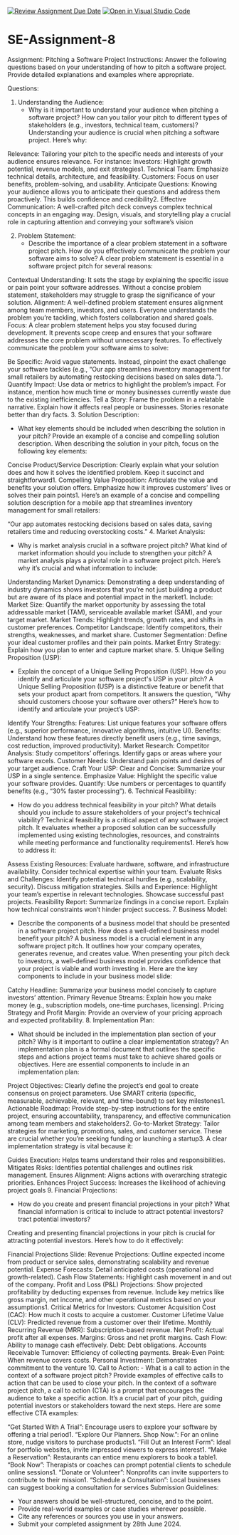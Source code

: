 [![Review Assignment Due Date](https://classroom.github.com/assets/deadline-readme-button-22041afd0340ce965d47ae6ef1cefeee28c7c493a6346c4f15d667ab976d596c.svg)](https://classroom.github.com/a/4bgukiqw)
[![Open in Visual Studio Code](https://classroom.github.com/assets/open-in-vscode-2e0aaae1b6195c2367325f4f02e2d04e9abb55f0b24a779b69b11b9e10269abc.svg)](https://classroom.github.com/online_ide?assignment_repo_id=15365583&assignment_repo_type=AssignmentRepo)
# SE-Assignment-8
 Assignment: Pitching a Software Project
 Instructions:
Answer the following questions based on your understanding of how to pitch a software project. Provide detailed explanations and examples where appropriate.

 Questions:

1. Understanding the Audience:
   - Why is it important to understand your audience when pitching a software project? How can you tailor your pitch to different types of stakeholders (e.g., investors, technical team, customers)?
Understanding your audience is crucial when pitching a software project. Here’s why:

Relevance: Tailoring your pitch to the specific needs and interests of your audience ensures relevance. For instance:
Investors: Highlight growth potential, revenue models, and exit strategies1.
Technical Team: Emphasize technical details, architecture, and feasibility.
Customers: Focus on user benefits, problem-solving, and usability.
Anticipate Questions: Knowing your audience allows you to anticipate their questions and address them proactively. This builds confidence and credibility2.
Effective Communication: A well-crafted pitch deck conveys complex technical concepts in an engaging way. Design, visuals, and storytelling play a crucial role in capturing attention and conveying your software’s vision

2. Problem Statement:
   - Describe the importance of a clear problem statement in a software project pitch. How do you effectively communicate the problem your software aims to solve?
A clear problem statement is essential in a software project pitch for several reasons:

Contextual Understanding: It sets the stage by explaining the specific issue or pain point your software addresses. Without a concise problem statement, stakeholders may struggle to grasp the significance of your solution.
Alignment: A well-defined problem statement ensures alignment among team members, investors, and users. Everyone understands the problem you’re tackling, which fosters collaboration and shared goals.
Focus: A clear problem statement helps you stay focused during development. It prevents scope creep and ensures that your software addresses the core problem without unnecessary features.
To effectively communicate the problem your software aims to solve:

Be Specific: Avoid vague statements. Instead, pinpoint the exact challenge your software tackles (e.g., “Our app streamlines inventory management for small retailers by automating restocking decisions based on sales data.”).
Quantify Impact: Use data or metrics to highlight the problem’s impact. For instance, mention how much time or money businesses currently waste due to the existing inefficiencies.
Tell a Story: Frame the problem in a relatable narrative. Explain how it affects real people or businesses. Stories resonate better than dry facts.
3. Solution Description:
   - What key elements should be included when describing the solution in your pitch? Provide an example of a concise and compelling solution description.
When describing the solution in your pitch, focus on the following key elements:

Concise Product/Service Description: Clearly explain what your solution does and how it solves the identified problem. Keep it succinct and straightforward1.
Compelling Value Proposition: Articulate the value and benefits your solution offers. Emphasize how it improves customers’ lives or solves their pain points1.
Here’s an example of a concise and compelling solution description for a mobile app that streamlines inventory management for small retailers:

“Our app automates restocking decisions based on sales data, saving retailers time and reducing overstocking costs.” 
4. Market Analysis:
   - Why is market analysis crucial in a software project pitch? What kind of market information should you include to strengthen your pitch?
A market analysis plays a pivotal role in a software project pitch. Here’s why it’s crucial and what information to include:

Understanding Market Dynamics: Demonstrating a deep understanding of industry dynamics shows investors that you’re not just building a product but are aware of its place and potential impact in the market1. Include:
Market Size: Quantify the market opportunity by assessing the total addressable market (TAM), serviceable available market (SAM), and your target market.
Market Trends: Highlight trends, growth rates, and shifts in customer preferences.
Competitor Landscape: Identify competitors, their strengths, weaknesses, and market share.
Customer Segmentation: Define your ideal customer profiles and their pain points.
Market Entry Strategy: Explain how you plan to enter and capture market share.
5. Unique Selling Proposition (USP):
   - Explain the concept of a Unique Selling Proposition (USP). How do you identify and articulate your software project's USP in your pitch?
A Unique Selling Proposition (USP) is a distinctive feature or benefit that sets your product apart from competitors. It answers the question, “Why should customers choose your software over others?” Here’s how to identify and articulate your project’s USP:

Identify Your Strengths:
Features: List unique features your software offers (e.g., superior performance, innovative algorithms, intuitive UI).
Benefits: Understand how these features directly benefit users (e.g., time savings, cost reduction, improved productivity).
Market Research:
Competitor Analysis: Study competitors’ offerings. Identify gaps or areas where your software excels.
Customer Needs: Understand pain points and desires of your target audience.
Craft Your USP:
Clear and Concise: Summarize your USP in a single sentence.
Emphasize Value: Highlight the specific value your software provides.
Quantify: Use numbers or percentages to quantify benefits (e.g., “30% faster processing”).
6. Technical Feasibility:
   - How do you address technical feasibility in your pitch? What details should you include to assure stakeholders of your project's technical viability?
Technical feasibility is a critical aspect of any software project pitch. It evaluates whether a proposed solution can be successfully implemented using existing technologies, resources, and constraints while meeting performance and functionality requirements1. Here’s how to address it:

Assess Existing Resources:
Evaluate hardware, software, and infrastructure availability.
Consider technical expertise within your team.
Evaluate Risks and Challenges:
Identify potential technical hurdles (e.g., scalability, security).
Discuss mitigation strategies.
Skills and Experience:
Highlight your team’s expertise in relevant technologies.
Showcase successful past projects.
Feasibility Report:
Summarize findings in a concise report.
Explain how technical constraints won’t hinder project success.
7. Business Model:
   - Describe the components of a business model that should be presented in a software project pitch. How does a well-defined business model benefit your pitch?
 A business model is a crucial element in any software project pitch. It outlines how your company operates, generates revenue, and creates value. When presenting your pitch deck to investors, a well-defined business model provides confidence that your project is viable and worth investing in. Here are the key components to include in your business model slide:

Catchy Headline: Summarize your business model concisely to capture investors’ attention.
Primary Revenue Streams: Explain how you make money (e.g., subscription models, one-time purchases, licensing).
Pricing Strategy and Profit Margin: Provide an overview of your pricing approach and expected profitability.
8. Implementation Plan:
   - What should be included in the implementation plan section of your pitch? Why is it important to outline a clear implementation strategy?
An implementation plan is a formal document that outlines the specific steps and actions project teams must take to achieve shared goals or objectives. Here are essential components to include in an implementation plan:

Project Objectives: Clearly define the project’s end goal to create consensus on project parameters. Use SMART criteria (specific, measurable, achievable, relevant, and time-bound) to set key milestones1.
Actionable Roadmap: Provide step-by-step instructions for the entire project, ensuring accountability, transparency, and effective communication among team members and stakeholders2.
Go-to-Market Strategy: Tailor strategies for marketing, promotions, sales, and customer service. These are crucial whether you’re seeking funding or launching a startup3.
A clear implementation strategy is vital because it:

Guides Execution: Helps teams understand their roles and responsibilities.
Mitigates Risks: Identifies potential challenges and outlines risk management.
Ensures Alignment: Aligns actions with overarching strategic priorities.
Enhances Project Success: Increases the likelihood of achieving project goals
9. Financial Projections:
   - How do you create and present financial projections in your pitch? What financial information is critical to include to attract potential investors?
tract potential investors?

Creating and presenting financial projections in your pitch is crucial for attracting potential investors. Here’s how to do it effectively:

Financial Projections Slide:
Revenue Projections: Outline expected income from product or service sales, demonstrating scalability and revenue potential.
Expense Forecasts: Detail anticipated costs (operational and growth-related).
Cash Flow Statements: Highlight cash movement in and out of the company.
Profit and Loss (P&L) Projections: Show projected profitability by deducting expenses from revenue.
Include key metrics like gross margin, net income, and other operational metrics based on your assumptions1.
Critical Metrics for Investors:
Customer Acquisition Cost (CAC): How much it costs to acquire a customer.
Customer Lifetime Value (CLV): Predicted revenue from a customer over their lifetime.
Monthly Recurring Revenue (MRR): Subscription-based revenue.
Net Profit: Actual profit after all expenses.
Margins: Gross and net profit margins.
Cash Flow: Ability to manage cash effectively.
Debt: Debt obligations.
Accounts Receivable Turnover: Efficiency of collecting payments.
Break-Even Point: When revenue covers costs.
Personal Investment: Demonstrates commitment to the venture
10. Call to Action:
    - What is a call to action in the context of a software project pitch? Provide examples of effective calls to action that can be used to close your pitch.
In the context of a software project pitch, a call to action (CTA) is a prompt that encourages the audience to take a specific action. It’s a crucial part of your pitch, guiding potential investors or stakeholders toward the next steps. Here are some effective CTA examples:

“Get Started With A Trial”: Encourage users to explore your software by offering a trial period1.
“Explore Our Planners. Shop Now.”: For an online store, nudge visitors to purchase products1.
“Fill Out an Interest Form”: Ideal for portfolio websites, invite impressed viewers to express interest1.
“Make a Reservation”: Restaurants can entice menu explorers to book a table1.
“Book Now”: Therapists or coaches can prompt potential clients to schedule online sessions1.
“Donate or Volunteer”: Nonprofits can invite supporters to contribute to their mission1.
“Schedule a Consultation”: Local businesses can suggest booking a consultation for services
 Submission Guidelines:
- Your answers should be well-structured, concise, and to the point.
- Provide real-world examples or case studies wherever possible.
- Cite any references or sources you use in your answers.
- Submit your completed assignment by 28th June 2024.


